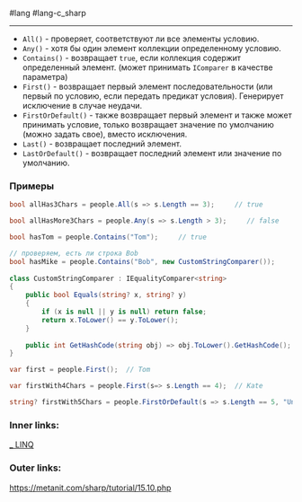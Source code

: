 #lang #lang-c_sharp 

---
- `All()` - проверяет, соответствуют ли все элементы условию.
- `Any()` - хотя бы один элемент коллекции определенному условию.
- `Contains()` - возвращает `true`, если коллекция содержит определенный элемент. (может принимать `IComparer` в качестве параметра)
- `First()` - возвращает первый элемент последовательности (или первый по условию, если передать предикат условия). Генерирует исключение в случае неудачи.
- `FirstOrDefault()` - также возвращает первый элемент и также может принимать условие, только возвращает значение по умолчанию (можно задать свое), вместо исключения.
- `Last()` - возвращает последний элемент.
- `LastOrDefault()` - возвращает последний элемент или значение по умолчанию.

### Примеры

```csharp
bool allHas3Chars = people.All(s => s.Length == 3);     // true
```

```csharp
bool allHasMore3Chars = people.Any(s => s.Length > 3);     // false
```

```csharp
bool hasTom = people.Contains("Tom");     // true
```

```csharp
// проверяем, есть ли строка Bob
bool hasMike = people.Contains("Bob", new CustomStringComparer());     // true
 
class CustomStringComparer : IEqualityComparer<string>
{
    public bool Equals(string? x, string? y)
    {
        if (x is null || y is null) return false;
        return x.ToLower() == y.ToLower();
    }
 
    public int GetHashCode(string obj) => obj.ToLower().GetHashCode();
}
```

```csharp
var first = people.First();  // Tom
```

```csharp
var firstWith4Chars = people.First(s=> s.Length == 4);  // Kate
```

```csharp
string? firstWith5Chars = people.FirstOrDefault(s => s.Length == 5, "Undefined");
```

### Inner links:
[_ LINQ](1.%20Lang/C-sharp/Базы%20данных/LINQ/_%20LINQ.md)
### Outer links:
https://metanit.com/sharp/tutorial/15.10.php